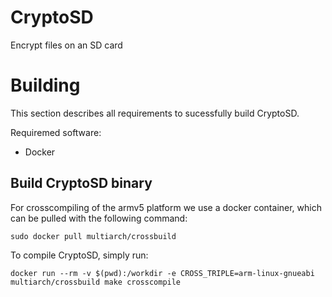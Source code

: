# CryptoSD
Encrypt files on an SD card

# Building

This section describes all requirements to sucessfully build CryptoSD.

Requiremed software:

* Docker

## Build CryptoSD binary

For crosscompiling of the armv5 platform we use a docker container, which can be pulled with the following command:

```
sudo docker pull multiarch/crossbuild
```

To compile CryptoSD, simply run:

```
docker run --rm -v $(pwd):/workdir -e CROSS_TRIPLE=arm-linux-gnueabi multiarch/crossbuild make crosscompile
```
